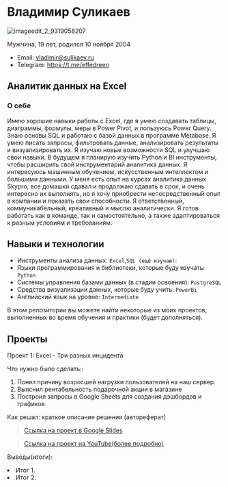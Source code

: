# Владимир Суликаев 
![imageedit_2_9319058207](https://github.com/VladimirSulikaev/summary/assets/150725281/a6c871c0-a9a3-48c7-b0cf-ad9ab04661a3)

Мужчина, 19 лет, родился 10 ноября 2004

- Email: vladimir@sulikaev.ru
- Telegram: https://t.me/effedreen

## Аналитик данных на Excel

### О себе 

Имею хорошие навыки работы с Excel, где я умею создавать таблицы, диаграммы, формулы, меры в Power Pivot, и пользуюсь Power Query. Знаю основы SQL и работаю с базой данных в программе Metabase. Я умею писать запросы, фильтровать данные, анализировать результаты и визуализировать их. Я изучаю новые возможности SQL и улучшаю свои навыки.
В будущем я планирую изучить Python и BI инструменты, чтобы расширить свой инструментарий аналитика данных. Я интересуюсь машинным обучением, искусственным интеллектом и большими данными.
У меня есть опыт на курсах аналитика данных Skypro, все домашки сдавал и продолжаю сдавать в срок, и очень интересно их выполнять, но я хочу приобрести непосредственный опыт в компании и показать свои способности. Я ответственный, коммуникабельный, креативный и мыслю аналитически. Я готов работать как в команде, так и самостоятельно, а также адаптироваться к разным условиям и требованиям. 

## Навыки и технологии
- Инструменты анализа данных: ``Excel``,``SQL (ещё изучаю)``: 
- Языки программирования и библиотеки, которые буду изучать: ``Python`` 
- Системы управления базами данных (в стадии освоения): ``PostgreSQL``
- Средства визуализации данных, которые буду учить: ``PowerBi``
- Английский язык на уровне: ``Intermediate``

В этом репозитории вы можете найти некоторые из моих проектов, выполненных во время обучения и практики (будет дополняться).
<br>

## Проекты
<p> Проект 1: Excel - Три разных инцидента</p>
<p>Что нужно было сделать::<p>
<ol>
  <li>Понял причину возросшей нагрузки пользователей на наш сервер.</li>
  <li>Выяснил рентабельность подарочной акции в магазине</li>
  <li>Построил запросы в Google Sheets для создания дэшбордов и графиков</li>
</ol>

<p>Как решал: краткое описание решения (автореферат)<p>


> <a href="https://docs.google.com/presentation/d/1H8JLwFVH__zYuqa6IfSf75dqZ63tg0Si1eie0Kb69Ok/edit?usp=sharing">Ссылка на проект в Google Slides</a>

> <a href="https://youtu.be/mQ5jHFjSQNA?si=x8RbixMC_DtVjV9I">Ссылка на проект на YouTube(более подробно)</a>

Выводы(итоги):

  <li>Итог 1.</li>
  <li>Итог 2.</li>
